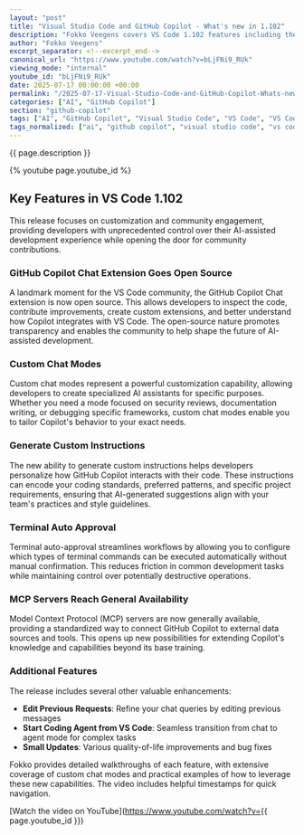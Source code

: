 ```yaml
---
layout: "post"
title: "Visual Studio Code and GitHub Copilot - What's new in 1.102"
description: "Fokko Veegens covers VS Code 1.102 features including the open-sourcing of GitHub Copilot Chat extension, custom chat modes, custom instruction generation, and terminal auto approval."
author: "Fokko Veegens"
excerpt_separator: <!--excerpt_end-->
canonical_url: "https://www.youtube.com/watch?v=bLjFNi9_RUk"
viewing_mode: "internal"
youtube_id: "bLjFNi9_RUk"
date: 2025-07-17 00:00:00 +00:00
permalink: "/2025-07-17-Visual-Studio-Code-and-GitHub-Copilot-Whats-new-in-1102.html"
categories: ["AI", "GitHub Copilot"]
section: "github-copilot"
tags: ["AI", "GitHub Copilot", "Visual Studio Code", "VS Code", "VS Code 1.102", "Open Source", "Custom Chat Modes", "Custom Instructions", "Terminal Auto Approval", "MCP Servers", "Coding Agent", "Developer Tools", "Productivity"]
tags_normalized: ["ai", "github copilot", "visual studio code", "vs code", "vs code 1dot102", "open source", "custom chat modes", "custom instructions", "terminal auto approval", "mcp servers", "coding agent", "developer tools", "productivity"]
---
```


{{ page.description }}<!--excerpt_end-->

{% youtube page.youtube_id %}

## Key Features in VS Code 1.102

This release focuses on customization and community engagement, providing developers with unprecedented control over their AI-assisted development experience while opening the door for community contributions.

### GitHub Copilot Chat Extension Goes Open Source

A landmark moment for the VS Code community, the GitHub Copilot Chat extension is now open source. This allows developers to inspect the code, contribute improvements, create custom extensions, and better understand how Copilot integrates with VS Code. The open-source nature promotes transparency and enables the community to help shape the future of AI-assisted development.

### Custom Chat Modes

Custom chat modes represent a powerful customization capability, allowing developers to create specialized AI assistants for specific purposes. Whether you need a mode focused on security reviews, documentation writing, or debugging specific frameworks, custom chat modes enable you to tailor Copilot's behavior to your exact needs.

### Generate Custom Instructions

The new ability to generate custom instructions helps developers personalize how GitHub Copilot interacts with their code. These instructions can encode your coding standards, preferred patterns, and specific project requirements, ensuring that AI-generated suggestions align with your team's practices and style guidelines.

### Terminal Auto Approval

Terminal auto-approval streamlines workflows by allowing you to configure which types of terminal commands can be executed automatically without manual confirmation. This reduces friction in common development tasks while maintaining control over potentially destructive operations.

### MCP Servers Reach General Availability

Model Context Protocol (MCP) servers are now generally available, providing a standardized way to connect GitHub Copilot to external data sources and tools. This opens up new possibilities for extending Copilot's knowledge and capabilities beyond its base training.

### Additional Features

The release includes several other valuable enhancements:

- **Edit Previous Requests**: Refine your chat queries by editing previous messages
- **Start Coding Agent from VS Code**: Seamless transition from chat to agent mode for complex tasks
- **Small Updates**: Various quality-of-life improvements and bug fixes

Fokko provides detailed walkthroughs of each feature, with extensive coverage of custom chat modes and practical examples of how to leverage these new capabilities. The video includes helpful timestamps for quick navigation.

[Watch the video on YouTube](https://www.youtube.com/watch?v={{ page.youtube_id }})
